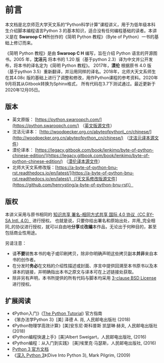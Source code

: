 # 前言

本文档是北京师范大学天文系的“Python科学计算”课程讲义，用于为低年级本科生介绍脚本编程语言Python 3 的基本知识，适合没有任何编程基础的读者。本讲义是在 **Swaroop C H**所创作的《简明 Python 教程》（Byte of Python）一书的基础上修订而来。

《简明 Python 教程》是由 **Swaroop C H** 编写，旨在介绍 Python 语言的开源图书。2005 年，**沈洁元** 将本书的 1.20 版（基于python 2.3）译为中文并公开发布，将本书的译名定为《简明 Python 教程》。 2017年，**漠伦** 根据原书 4.0 版（基于python 3.5）重新翻译，并沿用同样的译名。2018年，北师大天文系师生在其4.08c 版的基础上进行了调整和修改，用作Python课程的参考资料。2020年9月将其从Gitbook转换为Sphinx格式，
所有代码在3.7下测试通过。最近更新于2020年12月05日。

## 版本

* 英文原版： [https://python.swaroopch.com/](https://python.swaroopch.com/) （[英文版源文件](https://github.com/swaroopch/byte-of-python)）
* 沈洁元译本： [http://woodpecker.org.cn/abyteofpython\_cn/chinese/](http://woodpecker.org.cn/abyteofpython_cn/chinese/) （[沈洁元译本源文件](https://github.com/onion7878/A-Byte-of-Python-CN)）
* 漠伦译本： [https://legacy.gitbook.com/book/lenkimo/byte-of-python-chinese-edition/](https://legacy.gitbook.com/book/lenkimo/byte-of-python-chinese-edition/) （[漠伦译本源文件](https://github.com/LenKiMo/byte-of-python)）
* 北师大天文系修改版：[https://a-byte-of-python-bnu-rst.readthedocs.io/en/latest/](https://a-byte-of-python-bnu-rst.readthedocs.io/en/latest/)（[天文系修改版源文件](https://github.com/henrysting/a-byte-of-python-bnu-rst)）

## 版权

本讲义采用与原书相同的 [知识共享 署名-相同方式共享 国际 4.0 协议（CC BY-SA Intl. 4.0）](https://creativecommons.org/licenses/by-sa/4.0/deed.zh) 进行授权。 也就是说，只要你给出署名和原始出处，并用_完全相同_的协议进行授权，就可以自由地**分享**或**改编**本作品，无论出于何种目的，甚至包括商业性用途。

另请注意：

* 请**不要**销售本书的电子或印刷拷贝，除非你明确声明这些拷贝副本**并非**来自本书的创作者。
* 在分发时**务必**在文档的介绍性描述或封面、序言中提供回溯至本书原书以及本译本的链接，并明确指出本书之原文与译本可在上述链接处获取。
* 除非另有声明，本书所提供的所有代码与脚本均采用 [3-clause BSD License](http://www.opensource.org/licenses/bsd-license.php) 进行授权。

## 扩展阅读

* 《Python入门》\([The Python Tutorial](https://docs.python.org/3/tutorial/index.html)\) 官方指南
* 《笨办法学Python 3》\[美\] 泽德 A. 肖, 人民邮电出版社 \(2018\) 
* 《Python物理学高效计算》\[美\]安东尼·斯科普斯 凯瑟琳·赫夫, 人民邮电出版社 \(2018\) 
* 《Python编程快速上手》\[美\]Albert Sweigart，人民邮电出版社, \(2016\)
* 《Python编程：从入门到实践》 \[美\]埃里克·马瑟斯，人民邮电出版社, \(2016\)
*  [Python 3 官方文档](https://docs.python.org/zh-cn/3/index.html)
* 《[深入 Python 3](https://woodpecker.org.cn/diveintopython3/)》\(Dive Into Python 3\),  Mark Pilgrim, \(2009\)
<!-- 网页解谜游戏　[http://www.pythonchallenge.com/](http://www.pythonchallenge.com/) -->

